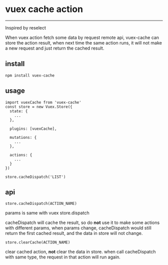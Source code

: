 # vuex cache action

* * *

Inspired by reselect

When vuex action fetch some data by request remote api, vuex-cache can store the action result, when next time the same action runs, it will not make a new request and just return the cached result.

## install
```
npm install vuex-cache
```

## usage

```
import vuexCache from 'vuex-cache'
const store = new Vuex.Store({
  state: {
    ...
  },

  plugins: [vuexCache],

  mutations: {
    ...
  },

  actions: {
    ...
  }
})

store.cacheDispatch('LIST')
```

## api

```
store.cacheDispatch(ACTION_NAME)
```
params is same with vuex store.dispatch

cacheDispatch will cache the result, so do **not** use it to make some actions with different params, when params change, cacheDispatch would still return the first cached result, and the data in store will not change.

```
store.clearCache(ACTION_NAME)
```
clear cached action, **not** clear the data in store. when call cacheDispatch with same type, the request in that action will run again.
